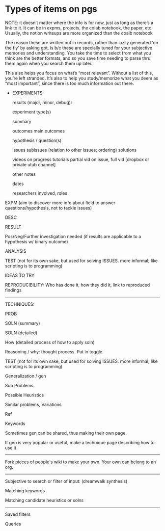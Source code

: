 # Types of items on pgs

NOTE: it doesn’t matter where the info is for now, just as long as there’s a link to it. It can be in expms, projects, the colab notebook, the paper, etc. Usually, the notion writeups are more organized than the coalb notebook

The reason these are written out in records, rather than lazily generated ‘on the fly’ by asking gpt, is b/c these are specially tuned for your subjective memories and understanding. You take the time to select from what you think are the better formats, and so you save time needing to parse thru them again when you search them up later.

This also helps you focus on what’s “most relevant”. Without a list of this, you’re left stranded. It’s also to help you study/memorize what you deem as “most important”, since there is too much information out there.

- EXPERIMENTS:
    
    results (major, minor, debug):
    
    experiment type(s)
    
    summary
    
    outcomes
    main outcomes
    
    hypothesis / question(s)
    
    issues
    subissues (relation to other issues; ordering)
    solutions
    
    videos on progress
    tutorials
    partial vid on issue, full vid [dropbox or private utub channel]
    
    other notes
    
    dates
    
    researchers involved, roles
    

EXPM (aim to discover more info about field to answer questions/hypothesis, not to tackle issues)

DESC

RESULT

Pos/Neg/Further investigation needed (if results are applicable to a hypothesis w/ binary outcome)

ANALYSIS

TEST (not for its own sake, but used for solving ISSUES. more informal; like scripting is to programming)

IDEAS TO TRY

REPRODUCIBILITY: Who has done it, how they did it, link to reproduced findings

---

TECHNIQUES:

PROB

SOLN (summary)

SOLN (detailed)

How (detailed process of how to apply soln)

Reasoning / why: thought process. Put in toggle.

TEST (not for its own sake, but used for solving ISSUES. more informal; like scripting is to programming)

Generalization / gen

Sub Problems

Possible Heuristics

Similar problems, Variations

Ref

Keywords

Sometimes gen can be shared, thus making their own page.

If gen is very popular or useful, make a technique page describing how to use it

---

Fork pieces of people's wiki to make your own. Your own can belong to an org.

---

Subjective to search or filter of input: (dreamwalk synthesis)

Matching keywords

Matching candidate heuristics or solns

---

Saved filters

Queries